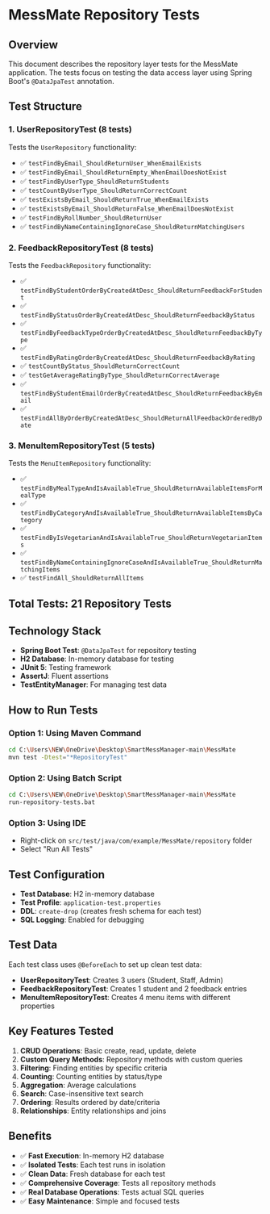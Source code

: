 # MessMate Repository Tests

## Overview
This document describes the repository layer tests for the MessMate application. The tests focus on testing the data access layer using Spring Boot's `@DataJpaTest` annotation.

## Test Structure

### 1. UserRepositoryTest (8 tests)
Tests the `UserRepository` functionality:
- ✅ `testFindByEmail_ShouldReturnUser_WhenEmailExists`
- ✅ `testFindByEmail_ShouldReturnEmpty_WhenEmailDoesNotExist`
- ✅ `testFindByUserType_ShouldReturnStudents`
- ✅ `testCountByUserType_ShouldReturnCorrectCount`
- ✅ `testExistsByEmail_ShouldReturnTrue_WhenEmailExists`
- ✅ `testExistsByEmail_ShouldReturnFalse_WhenEmailDoesNotExist`
- ✅ `testFindByRollNumber_ShouldReturnUser`
- ✅ `testFindByNameContainingIgnoreCase_ShouldReturnMatchingUsers`

### 2. FeedbackRepositoryTest (8 tests)
Tests the `FeedbackRepository` functionality:
- ✅ `testFindByStudentOrderByCreatedAtDesc_ShouldReturnFeedbackForStudent`
- ✅ `testFindByStatusOrderByCreatedAtDesc_ShouldReturnFeedbackByStatus`
- ✅ `testFindByFeedbackTypeOrderByCreatedAtDesc_ShouldReturnFeedbackByType`
- ✅ `testFindByRatingOrderByCreatedAtDesc_ShouldReturnFeedbackByRating`
- ✅ `testCountByStatus_ShouldReturnCorrectCount`
- ✅ `testGetAverageRatingByType_ShouldReturnCorrectAverage`
- ✅ `testFindByStudentEmailOrderByCreatedAtDesc_ShouldReturnFeedbackByEmail`
- ✅ `testFindAllByOrderByCreatedAtDesc_ShouldReturnAllFeedbackOrderedByDate`

### 3. MenuItemRepositoryTest (5 tests)
Tests the `MenuItemRepository` functionality:
- ✅ `testFindByMealTypeAndIsAvailableTrue_ShouldReturnAvailableItemsForMealType`
- ✅ `testFindByCategoryAndIsAvailableTrue_ShouldReturnAvailableItemsByCategory`
- ✅ `testFindByIsVegetarianAndIsAvailableTrue_ShouldReturnVegetarianItems`
- ✅ `testFindByNameContainingIgnoreCaseAndIsAvailableTrue_ShouldReturnMatchingItems`
- ✅ `testFindAll_ShouldReturnAllItems`

## Total Tests: 21 Repository Tests

## Technology Stack
- **Spring Boot Test**: `@DataJpaTest` for repository testing
- **H2 Database**: In-memory database for testing
- **JUnit 5**: Testing framework
- **AssertJ**: Fluent assertions
- **TestEntityManager**: For managing test data

## How to Run Tests

### Option 1: Using Maven Command
```bash
cd C:\Users\NEW\OneDrive\Desktop\SmartMessManager-main\MessMate
mvn test -Dtest="*RepositoryTest"
```

### Option 2: Using Batch Script
```bash
cd C:\Users\NEW\OneDrive\Desktop\SmartMessManager-main\MessMate
run-repository-tests.bat
```

### Option 3: Using IDE
- Right-click on `src/test/java/com/example/MessMate/repository` folder
- Select "Run All Tests"

## Test Configuration
- **Test Database**: H2 in-memory database
- **Test Profile**: `application-test.properties`
- **DDL**: `create-drop` (creates fresh schema for each test)
- **SQL Logging**: Enabled for debugging

## Test Data
Each test class uses `@BeforeEach` to set up clean test data:
- **UserRepositoryTest**: Creates 3 users (Student, Staff, Admin)
- **FeedbackRepositoryTest**: Creates 1 student and 2 feedback entries
- **MenuItemRepositoryTest**: Creates 4 menu items with different properties

## Key Features Tested
1. **CRUD Operations**: Basic create, read, update, delete
2. **Custom Query Methods**: Repository methods with custom queries
3. **Filtering**: Finding entities by specific criteria
4. **Counting**: Counting entities by status/type
5. **Aggregation**: Average calculations
6. **Search**: Case-insensitive text search
7. **Ordering**: Results ordered by date/criteria
8. **Relationships**: Entity relationships and joins

## Benefits
- ✅ **Fast Execution**: In-memory H2 database
- ✅ **Isolated Tests**: Each test runs in isolation
- ✅ **Clean Data**: Fresh database for each test
- ✅ **Comprehensive Coverage**: Tests all repository methods
- ✅ **Real Database Operations**: Tests actual SQL queries
- ✅ **Easy Maintenance**: Simple and focused tests
